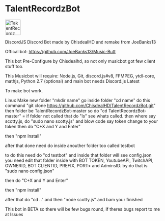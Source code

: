 # TalentRecordzBot

<img src="https://cdn.discordapp.com/attachments/263639645647142912/264362236913516545/vaavassvasv_copy.png" alt="TakentRecordz" style="width:50px;height:50px;">

DiscordJS Discord Bot made by ChisdealHD and remake from JoeBanks13

Offical bot: https://github.com/JoeBanks13/Music-Butt

This bot Pre-Configure by Chisdealhd, so not only musicbot got few client stuff too.

This Musicbot will require: Node.js, Git, discord.js#v8, FFMPEG, ytdl-core, mathjs, Python 2.7 (optional) and main bot needs Discord.js Latest

To make bot work.

Linux
Make new folder "mkdir name"
go inside folder "cd name"
do this command "git clone https://github.com/ChisdealHD/TalentRecordzBot.git"
then folder be TalentRecordzBot-master so do "cd TalentRecordzBot-master" = if folder not called that do "ls" see whats called.
then where say scotty.js, do "sudo nano scotty.js" and blow code say token change to your token
then do "C+X and Y and Enter"

then "npm Install"

after that done need do inside anouther folder too called testbot

to do this need do "cd testbot" and inside that folder will see config.json you need edit that folder inside with BOT TOKEN, YoutubeAPI, TwitchAPI, OWNERID, BOT CLIENTID, PREFIX, PORT< and AdminsID. by do that is "sudo nano config.json"

then do "C+X and Y and Enter"

then "npm install"

after that do "cd .." and then "node scotty.js" and bam your finished

This bot in BETA so there will be few bugs round, if theres bugs report to me at Issues
